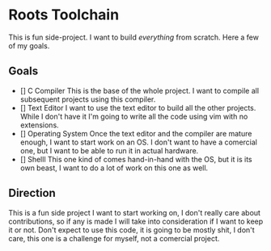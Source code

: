 # Roots Toolchain

This is fun side-project. I want to build *everything* from scratch. Here a few of my goals.

## Goals

- [] C Compiler
	This is the base of the whole project. I want to compile all subsequent projects using this compiler.
- [] Text Editor
	I want to use the text editor to build all the other projects. While I don't have it I'm going to write all the code using vim with no extensions.
- [] Operating System
	Once the text editor and the compiler are mature enough, I want to start work on an OS. I don't want to have a comercial one, but I want to be able to run it in actual hardware.
- [] Shelll
	This one kind of comes hand-in-hand with the OS, but it is its own beast, I want to do a lot of work on this one as well.

## Direction

This is a fun side project I want to start working on, I don't really care about contributions, so if any is made I will take into consideration if I want to keep it or not. Don't expect to use this code, it is going to be mostly shit, I don't care, this one is a challenge for myself, not a comercial project.
 
